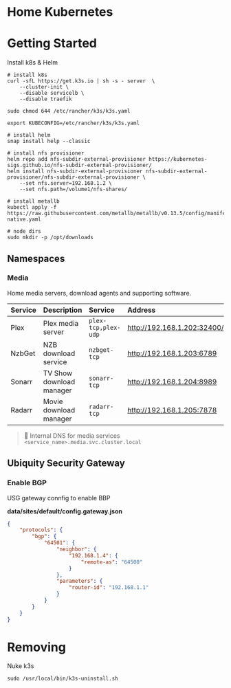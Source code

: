 Home Kubernetes
===============


# Getting Started

Install k8s & Helm

```shell
# install k8s
curl -sfL https://get.k3s.io | sh -s - server  \
    --cluster-init \
    --disable servicelb \
    --disable traefik

sudo chmod 644 /etc/rancher/k3s/k3s.yaml

export KUBECONFIG=/etc/rancher/k3s/k3s.yaml

# install helm
snap install help --classic

# install nfs provisioner
helm repo add nfs-subdir-external-provisioner https://kubernetes-sigs.github.io/nfs-subdir-external-provisioner/
helm install nfs-subdir-external-provisioner nfs-subdir-external-provisioner/nfs-subdir-external-provisioner \
    --set nfs.server=192.168.1.2 \
    --set nfs.path=/volume1/nfs-shares/

# install metallb
kubectl apply -f https://raw.githubusercontent.com/metallb/metallb/v0.13.5/config/manifests/metallb-native.yaml

# node dirs
sudo mkdir -p /opt/downloads
```


## Namespaces
### Media

Home media servers, download agents and supporting software.

| Service              | Description                         |Service               | Address                         |
|:---------------------|:------------------------------------|:---------------------|:--------------------------------|
| Plex                 | Plex media server                   | `plex-tcp,plex-udp`    | http://192.168.1.202:32400/web  |
| NzbGet               | NZB download service                | `nzbget-tcp`           | http://192.168.1.203:6789       |
| Sonarr               | TV Show download manager            | `sonarr-tcp`           | http://192.168.1.204:8989       |
| Radarr               | Movie download manager              | `radarr-tcp`           | http://192.168.1.205:7878       |

> 🔀 Internal DNS for media services `<service_name>.media.svc.cluster.local`

## Ubiquity Security Gateway

### Enable BGP

USG gateway connfig to enable BBP

**data/sites/default/config.gateway.json**
```json
{
	"protocols": {
        "bgp": {
            "64501": {
                "neighbor": {
                    "192.168.1.4": {
                        "remote-as": "64500"
                    }
                },
                "parameters": {
                    "router-id": "192.168.1.1"
                }
            }
        }
    }
}
```

# Removing

Nuke k3s
```
sudo /usr/local/bin/k3s-uninstall.sh
```